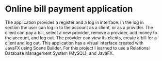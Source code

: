 # Online bill payment application
The application provides a register and a log in interface. In the log in section the user can log in to the account as a client, or as a provider. The client can pay a bill, select a new provider, remove a provider, add money to the account, and log out. The provider can view its clients, create a bill for a client and log out. This application has a visual interface created with JavaFX using Scene Builder. For this project I learned to use a Relational Database Management System (MySQL), and JavaFX.
